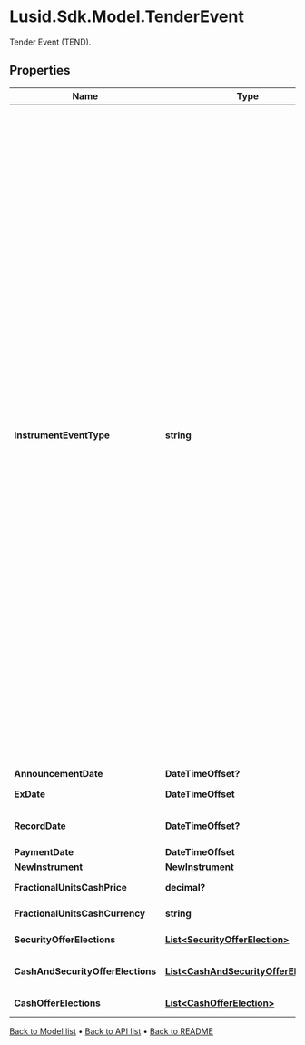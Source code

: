 # Lusid.Sdk.Model.TenderEvent
Tender Event (TEND).

## Properties

Name | Type | Description | Notes
------------ | ------------- | ------------- | -------------
**InstrumentEventType** | **string** | The Type of Event. The available values are: TransitionEvent, InformationalEvent, OpenEvent, CloseEvent, StockSplitEvent, BondDefaultEvent, CashDividendEvent, AmortisationEvent, CashFlowEvent, ExerciseEvent, ResetEvent, TriggerEvent, RawVendorEvent, InformationalErrorEvent, BondCouponEvent, DividendReinvestmentEvent, AccumulationEvent, BondPrincipalEvent, DividendOptionEvent, MaturityEvent, FxForwardSettlementEvent, ExpiryEvent, ScripDividendEvent, StockDividendEvent, ReverseStockSplitEvent, CapitalDistributionEvent, SpinOffEvent, MergerEvent, FutureExpiryEvent, SwapCashFlowEvent, SwapPrincipalEvent, CreditPremiumCashFlowEvent, CdsCreditEvent, CdxCreditEvent, MbsCouponEvent, MbsPrincipalEvent, BonusIssueEvent, MbsPrincipalWriteOffEvent, MbsInterestDeferralEvent, MbsInterestShortfallEvent, TenderEvent, CallOnIntermediateSecuritiesEvent, IntermediateSecuritiesDistributionEvent, OptionExercisePhysicalEvent, OptionExerciseCashEvent, ProtectionPayoutCashFlowEvent, TermDepositInterestEvent, TermDepositPrincipalEvent, EarlyRedemptionEvent, FutureMarkToMarketEvent, AdjustGlobalCommitmentEvent, ContractInitialisationEvent, DrawdownEvent, LoanInterestRepaymentEvent, UpdateDepositAmountEvent, LoanPrincipalRepaymentEvent, DepositInterestPaymentEvent, DepositCloseEvent, LoanFacilityContractRolloverEvent, RepurchaseOfferEvent, RepoPartialClosureEvent, RepoCashFlowEvent, FlexibleRepoInterestPaymentEvent, FlexibleRepoCashFlowEvent, FlexibleRepoCollateralEvent, ConversionEvent, FlexibleRepoPartialClosureEvent, FlexibleRepoFullClosureEvent, CapletFloorletCashFlowEvent | 
**AnnouncementDate** | **DateTimeOffset?** | The date the tender is announced. | [optional] 
**ExDate** | **DateTimeOffset** | The ex date (entitlement date) of the event. | [optional] 
**RecordDate** | **DateTimeOffset?** | Date you have to be the holder of record in order to participate in the tender. | [optional] 
**PaymentDate** | **DateTimeOffset** | The payment date of the event. | [optional] 
**NewInstrument** | [**NewInstrument**](NewInstrument.md) |  | 
**FractionalUnitsCashPrice** | **decimal?** | The cash price paid in lieu of fractionalUnits. | [optional] 
**FractionalUnitsCashCurrency** | **string** | The currency of the cash paid in lieu of fractionalUnits. | [optional] 
**SecurityOfferElections** | [**List&lt;SecurityOfferElection&gt;**](SecurityOfferElection.md) | List of possible SecurityOfferElections for this event. | [optional] 
**CashAndSecurityOfferElections** | [**List&lt;CashAndSecurityOfferElection&gt;**](CashAndSecurityOfferElection.md) | List of possible CashAndSecurityOfferElections for this event. | [optional] 
**CashOfferElections** | [**List&lt;CashOfferElection&gt;**](CashOfferElection.md) | List of possible CashOfferElections for this event. | [optional] 

[Back to Model list](../README.md#documentation-for-models) &#8226; [Back to API list](../README.md#documentation-for-api-endpoints) &#8226; [Back to README](../README.md)

